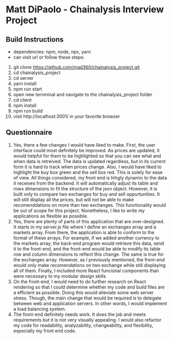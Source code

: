 # Matt DiPaolo - Chainalysis Interview Project


## Build Instructions
- dependencies: npm, node, npx, yarn
- can visit url or follow these steps:
1. git clone https://github.com/mad360/chainalysis_project.git
2. cd chainalysis_project
3. cd server
4. yarn install
5. npm run start
6. open new ternminal and navigate to the chainalysis_project folder
7. cd client
8. npm install
9. npm run build
10. visit http://localhost:3001/ in your favorite browser

## Questionnaire
1. Yes, there a few changes I would have liked to make. First, the user interface could most definitely be improved. As prices are updated, it would helpful for them to be highlighted so that you can see what and when data is retreived. The data is updated regardless, but in its current form it is hard to track when prices change. Also, I would have liked to highlight the buy box green and the sell box red. This is solely for ease of view. All things considered, my front end is hihgly dynamic to the data it receives from the backend. It will automatically adjust its table and rows dimensions to fit the structure of the json object. However, it is built only to compare two exchanges for buy and sell oppurtunities. It will still display all the prices, but will not be able to make recomenddations on more than two exchanges. This functionality would be out of scope for this project. Nonetheless, I like to write my applications as flexible as possible.
2. Yes, there are plenty of parts of this application that are over-designed. It starts in my server.js file where I define an exchanges array and a markets array. From there, the application is able to conform to the format of these arrays. For example, if we added another currency to the markets array, the back-end program would retrieve this data, send it to the front-end, and the front-end would be able to modify its table row and column dimensions to reflect this change. The same is true for the exchanges array. However, as I previously mentioned, the front-end would only make recomendations on two exchange while still displaying all of them. Finally, I included more React funcional components than were necessary to my modular design skills
3. On the front-end, I would need to do further research on React rendering so that I could determine whether my code and build files are a efficient as possible. Doing this would alleviate some web server stress. Though, the main change that would be required is to delegate between web and application servers. In other words, I would implement a load balancing system. 
4. The front-end definitely needs work. It does the job and meets requirements but it is not very visually appealing. I would also refactor my code for readability, analyzability, changeability, and flexibility, especially my front end code.
